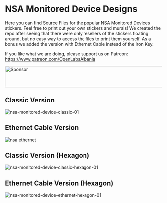 # NSA Monitored Device Designs
Here you can find Source Files for the popular NSA Monitored Devices stickers. Feel free to print out your own stickers and murals! We created the repo after seeing that there were only resellers of the stickers floating around, but no easy way to access the files to print them yourself. As a bonus we added the version with Ethernet Cable instead of the Iron Key.

If you like what we are doing, please support us on Patreon:
https://www.patreon.com/OpenLabsAlbania


<a target='_blank' rel='nofollow' href='http://app.codesponsor.io/link/zHAR7wtwUVkKwfBeio82eCfE/OpenLabsHackerspace/nsa-monitored-device'>
  <img alt='Sponsor' width='888' height='68' src='http://app.codesponsor.io/embed/zHAR7wtwUVkKwfBeio82eCfE/OpenLabsHackerspace/nsa-monitored-device.svg' />
</a>


## Classic Version

![nsa-monitored-device-classic-01](https://user-images.githubusercontent.com/5436686/31270741-deed31de-aa85-11e7-8b3c-046a2e36016e.png)

## Ethernet Cable Version

![nsa ethernet](https://user-images.githubusercontent.com/5436686/31270740-dea0341a-aa85-11e7-8951-66656aa6d417.png)

## Classic Version (Hexagon)

![nsa-monitored-device-classic-hexagon-01](https://user-images.githubusercontent.com/5436686/31283543-3ada9bf0-aab6-11e7-8743-0e8752423d25.png)

## Ethernet Cable Version (Hexagon)

![nsa-monitored-device-ethernet-hexagon-01](https://user-images.githubusercontent.com/5436686/31283544-3ae08542-aab6-11e7-97fb-b3d153794eb5.png)
